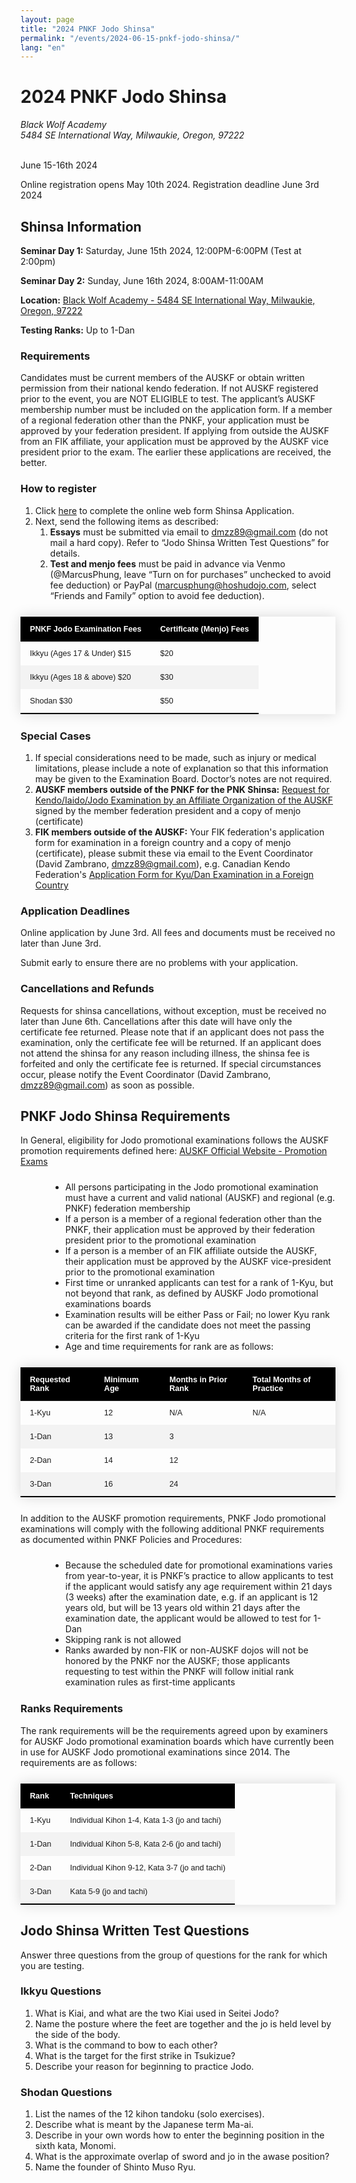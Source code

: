 ```yaml
---
layout: page
title: "2024 PNKF Jodo Shinsa"
permalink: "/events/2024-06-15-pnkf-jodo-shinsa/"
lang: "en"
---
```


<style>
  .c-text-content ol, ul{
    margin: 1.5rem 0 1.5rem 3rem;
  }

  .c-text-content ul {
    list-style: disc;
  }

  .c-text-content ol {
    list-style: decimal;
  }

  .c-text-content ol ol {
    list-style: lower-alpha
  }

  .c-text-content li {
    margin: 1rem 0;
  }

  table {
    border-collapse: collapse;
    margin: 25px 0;
    font-size: 0.9em;
    font-family: sans-serif;
    min-width: 400px;
    box-shadow: 0 0 20px rgba(0, 0, 0, 0.15);
  }

  thead tr {
    background-color: #000;
    color: #ffffff;
    text-align: left;
  }

  th, td {
    padding: 12px 15px;
  }

  tbody tr:nth-of-type(even) {
    background-color: #f3f3f3;
  }

  tbody tr:last-of-type {
    border-bottom: 2px solid #000;
  }
</style>


# 2024 PNKF Jodo Shinsa 

<address>
    Black Wolf Academy<br />
    5484 SE International Way, Milwaukie, Oregon, 97222
</address>
<br />
<p><date>June 15-16th 2024</date></p>

Online registration opens May 10th 2024. Registration deadline June 3rd 2024

## Shinsa Information

<strong>Seminar Day 1:</strong> Saturday, June 15th 2024, 12:00PM-6:00PM (Test at 2:00pm)

<strong>Seminar Day 2:</strong> Sunday, June 16th 2024, 8:00AM-11:00AM

<strong>Location:</strong> <a href="https://maps.app.goo.gl/nnmKTvHjDChvZBnr6">Black Wolf Academy - 5484 SE International Way, Milwaukie, Oregon, 97222</a>

<strong>Testing Ranks:</strong> Up to 1-Dan

### Requirements 

Candidates must be current members of the AUSKF or obtain written permission from their national kendo federation. If not AUSKF registered prior to the event, you are NOT ELIGIBLE to test. The applicant’s AUSKF membership number must be included on the application form. If a member of a regional federation other than the PNKF, your application must be approved by your federation president. If applying from outside the AUSKF from an FIK affiliate, your application must be approved by the AUSKF vice president prior to the exam. The earlier these applications are received, the better.

### How to register

1. Click <a href="https://docs.google.com/forms/d/e/1FAIpQLSf5OgI1hsuLlHwqHlinI2WOCthduH-aEJsOCLoOI9LObzkCmQ/viewform?usp=sharing" target="_blank">here</a> to complete the online web form Shinsa Application.
2. Next, send the following items as described:
    1. <strong>Essays</strong> must be submitted via email to <a href="mailto:dmzz89@gmail.com">dmzz89@gmail.com</a> (do not mail a hard copy). Refer to “Jodo Shinsa Written Test Questions” for details.
    2. <strong>Test and menjo fees</strong> must be paid in advance via Venmo (@MarcusPhung, leave “Turn on for purchases” unchecked to avoid fee deduction) or PayPal (<a href="mailto:marcusphung@hoshudojo.com">marcusphung@hoshudojo.com</a>, select “Friends and Family” option to avoid fee deduction).

<table>
    <thead>
        <tr>
            <th>PNKF Jodo Examination Fees</th>
            <th>Certificate (Menjo) Fees</th>
        </tr>
    </thead>
    <tbody>
        <tr>
            <td>Ikkyu (Ages 17 & Under) $15</td>
            <td>$20</td>
        </tr>
        <tr>
            <td>Ikkyu (Ages 18 & above) $20</td>
            <td>$30</td>
        </tr>
        <tr>
            <td>Shodan $30</td>
            <td>$50</td>
        </tr>
    </tbody>
</table>

### Special Cases 

1. If special considerations need to be made, such as injury or medical limitations, please include a note of explanation so that this information may be given to the Examination Board. Doctor’s notes are not required.
2. <strong>AUSKF members outside of the PNKF for the PNK Shinsa:</strong> <a href="https://drive.google.com/open?id=12GYFnjFNlfYaaHXQ0QqgD_lC2n2WXzB6">Request for Kendo/Iaido/Jodo Examination by an Affiliate Organization of the AUSKF</a> signed by the member federation president and a copy of menjo (certificate)
3. <strong>FIK members outside of the AUSKF:</strong> Your FIK federation's application form for examination in a foreign country and a copy of menjo (certificate), please submit these via email to the Event Coordinator (David Zambrano, <a href="mailto:dmzz89@gmail.com">dmzz89@gmail.com</a>), e.g. Canadian Kendo Federation's <a href="https://kendo-canada.com/wp-content/uploads/2017/12/ForeignApplicationForm.pdf">Application Form for Kyu/Dan Examination in a Foreign Country</a>

### Application Deadlines 

Online application by June 3rd. All fees and documents must be received no later than June 3rd.

Submit early to ensure there are no problems with your application.

### Cancellations and Refunds 

Requests for shinsa cancellations, without exception, must be received no later than June 6th. Cancellations after this date will have only the certificate fee returned. Please note that if an applicant does not pass the examination, only the certificate fee will be returned. If an applicant does not attend the shinsa for any reason including illness, the shinsa fee is forfeited and only the certificate fee is returned. If special circumstances occur, please notify the Event Coordinator (David Zambrano, <a href="mailto:dmzz89@gmail.com">dmzz89@gmail.com</a>) as soon as possible. 

## PNKF Jodo Shinsa Requirements 

In General, eligibility for Jodo promotional examinations follows the AUSKF promotion requirements defined here: <a href="https://www.auskf.org/forms/promotion-exams">AUSKF Official Website - Promotion Exams</a>

* All persons participating in the Jodo promotional examination must have a current and valid national (AUSKF) and regional (e.g. PNKF) federation membership 
* If a person is a member of a regional federation other than the PNKF, their application must be approved by their federation president prior to the promotional examination 
* If a person is a member of an FIK affiliate outside the AUSKF, their application must be approved by the AUSKF vice-president prior to the promotional examination 
* First time or unranked applicants can test for a rank of 1-Kyu, but not beyond that rank, as defined by AUSKF Jodo promotional examinations boards 
* Examination results will be either Pass or Fail; no lower Kyu rank can be awarded if the candidate does not meet the passing criteria for the first rank of 1-Kyu 
* Age and time requirements for rank are as follows: 

<table>
    <thead>
        <tr>
            <th>Requested Rank</th>
            <th>Minimum Age</th>
            <th>Months in Prior Rank</th>
            <th>Total Months of Practice</th>
        </tr>
    </thead>
    <tbody>
        <tr>
            <td>1-Kyu</td>
            <td>12</td>
            <td>N/A</td>
            <td>N/A</td>
        </tr>
        <tr>
            <td>1-Dan</td>
            <td>13</td>
            <td>3</td>
            <td></td>
        </tr>
        <tr>
            <td>2-Dan</td>
            <td>14</td>
            <td>12</td>
            <td></td>
        </tr>
        <tr>
            <td>3-Dan</td>
            <td>16</td>
            <td>24</td>
            <td></td>
        </tr>
    </tbody>
</table>
 
In addition to the AUSKF promotion requirements, PNKF Jodo promotional examinations will comply with the following additional PNKF requirements as documented within PNKF Policies and Procedures:

* Because the scheduled date for promotional examinations varies from year-to-year, it is PNKF’s practice to allow applicants to test if the applicant would satisfy any age requirement within 21 days (3 weeks) after the examination date, e.g. if an applicant is 12 years old, but will be 13 years old within 21 days after the examination date, the applicant would be allowed to test for 1-Dan
* Skipping rank is not allowed
* Ranks awarded by non-FIK or non-AUSKF dojos will not be honored by the PNKF nor the AUSKF; those applicants requesting to test within the PNKF will follow initial rank examination rules as first-time applicants

### Ranks Requirements 

The rank requirements will be the requirements agreed upon by examiners for AUSKF Jodo promotional examination boards which have currently been in use for AUSKF Jodo promotional examinations since 2014. The requirements are as follows: 

<table>
    <thead>
        <tr>
            <th>Rank</th>
            <th>Techniques</th>
        </tr>
    </thead>
    <tbody>
        <tr>
            <td>1-Kyu</td>
            <td>Individual Kihon 1-4, Kata 1-3 (jo and tachi)</td>
        </tr>
        <tr>
            <td>1-Dan</td>
            <td>Individual Kihon 5-8, Kata 2-6 (jo and tachi)</td>
        </tr>
        <tr>
            <td>2-Dan</td>
            <td>Individual Kihon 9-12, Kata 3-7 (jo and tachi)</td>
        </tr>
        <tr>
            <td>3-Dan</td>
            <td>Kata 5-9 (jo and tachi)</td>
        </tr>
    </tbody>
</table>

## Jodo Shinsa Written Test Questions 

Answer three questions from the group of questions for the rank for which you are testing. 

### Ikkyu Questions 

1. What is Kiai, and what are the two Kiai used in Seitei Jodo? 
2. Name the posture where the feet are together and the jo is held level by the side of the body. 
3. What is the command to bow to each other? 
4. What is the target for the first strike in Tsukizue? 
5. Describe your reason for beginning to practice Jodo. 

### Shodan Questions 

1. List the names of the 12 kihon tandoku (solo exercises).  
2. Describe what is meant by the Japanese term Ma-ai. 
3. Describe in your own words how to enter the beginning position in the sixth kata, Monomi.  
4. What is the approximate overlap of sword and jo in the awase position?  
5. Name the founder of Shinto Muso Ryu. 
